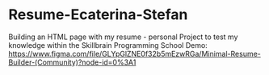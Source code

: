 # Resume-Ecaterina-Stefan
Building an HTML page with my resume - personal Project to test my knowledge within the Skillbrain Programming School      Demo: https://www.figma.com/file/GLYpGlZNE0f32b5mEzwRGa/Minimal-Resume-Builder-(Community)?node-id=0%3A1
